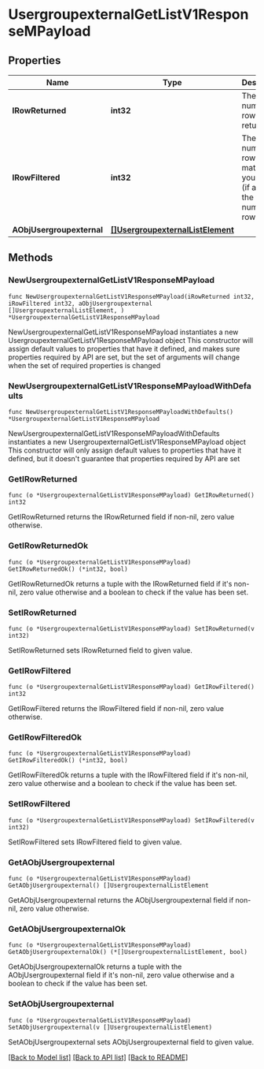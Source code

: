 # UsergroupexternalGetListV1ResponseMPayload

## Properties

Name | Type | Description | Notes
------------ | ------------- | ------------- | -------------
**IRowReturned** | **int32** | The number of rows returned | 
**IRowFiltered** | **int32** | The number of rows matching your filters (if any) or the total number of rows | 
**AObjUsergroupexternal** | [**[]UsergroupexternalListElement**](UsergroupexternalListElement.md) |  | 

## Methods

### NewUsergroupexternalGetListV1ResponseMPayload

`func NewUsergroupexternalGetListV1ResponseMPayload(iRowReturned int32, iRowFiltered int32, aObjUsergroupexternal []UsergroupexternalListElement, ) *UsergroupexternalGetListV1ResponseMPayload`

NewUsergroupexternalGetListV1ResponseMPayload instantiates a new UsergroupexternalGetListV1ResponseMPayload object
This constructor will assign default values to properties that have it defined,
and makes sure properties required by API are set, but the set of arguments
will change when the set of required properties is changed

### NewUsergroupexternalGetListV1ResponseMPayloadWithDefaults

`func NewUsergroupexternalGetListV1ResponseMPayloadWithDefaults() *UsergroupexternalGetListV1ResponseMPayload`

NewUsergroupexternalGetListV1ResponseMPayloadWithDefaults instantiates a new UsergroupexternalGetListV1ResponseMPayload object
This constructor will only assign default values to properties that have it defined,
but it doesn't guarantee that properties required by API are set

### GetIRowReturned

`func (o *UsergroupexternalGetListV1ResponseMPayload) GetIRowReturned() int32`

GetIRowReturned returns the IRowReturned field if non-nil, zero value otherwise.

### GetIRowReturnedOk

`func (o *UsergroupexternalGetListV1ResponseMPayload) GetIRowReturnedOk() (*int32, bool)`

GetIRowReturnedOk returns a tuple with the IRowReturned field if it's non-nil, zero value otherwise
and a boolean to check if the value has been set.

### SetIRowReturned

`func (o *UsergroupexternalGetListV1ResponseMPayload) SetIRowReturned(v int32)`

SetIRowReturned sets IRowReturned field to given value.


### GetIRowFiltered

`func (o *UsergroupexternalGetListV1ResponseMPayload) GetIRowFiltered() int32`

GetIRowFiltered returns the IRowFiltered field if non-nil, zero value otherwise.

### GetIRowFilteredOk

`func (o *UsergroupexternalGetListV1ResponseMPayload) GetIRowFilteredOk() (*int32, bool)`

GetIRowFilteredOk returns a tuple with the IRowFiltered field if it's non-nil, zero value otherwise
and a boolean to check if the value has been set.

### SetIRowFiltered

`func (o *UsergroupexternalGetListV1ResponseMPayload) SetIRowFiltered(v int32)`

SetIRowFiltered sets IRowFiltered field to given value.


### GetAObjUsergroupexternal

`func (o *UsergroupexternalGetListV1ResponseMPayload) GetAObjUsergroupexternal() []UsergroupexternalListElement`

GetAObjUsergroupexternal returns the AObjUsergroupexternal field if non-nil, zero value otherwise.

### GetAObjUsergroupexternalOk

`func (o *UsergroupexternalGetListV1ResponseMPayload) GetAObjUsergroupexternalOk() (*[]UsergroupexternalListElement, bool)`

GetAObjUsergroupexternalOk returns a tuple with the AObjUsergroupexternal field if it's non-nil, zero value otherwise
and a boolean to check if the value has been set.

### SetAObjUsergroupexternal

`func (o *UsergroupexternalGetListV1ResponseMPayload) SetAObjUsergroupexternal(v []UsergroupexternalListElement)`

SetAObjUsergroupexternal sets AObjUsergroupexternal field to given value.



[[Back to Model list]](../README.md#documentation-for-models) [[Back to API list]](../README.md#documentation-for-api-endpoints) [[Back to README]](../README.md)


